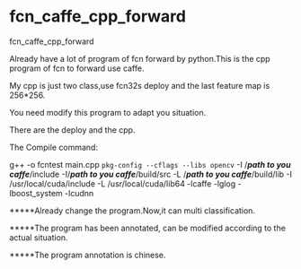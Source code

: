 # fcn_caffe_cpp_forward
fcn_caffe_cpp_forward



Already have a lot of program of fcn forward by python.This is the cpp program of fcn to forward use caffe.

My cpp is just two class,use fcn32s deploy and the last feature map is 256*256.

You need modify this program to adapt you situation.

There are the deploy and the cpp.


The Compile command:

g++ -o fcntest main.cpp `pkg-config --cflags --libs opencv`  -I /***path to you caffe***/include  -I/***path to you caffe***/build/src -L /***path to you caffe***/build/lib -I /usr/local/cuda/include  -L /usr/local/cuda/lib64 -lcaffe -lglog  -lboost_system  -lcudnn



*****Already change the program.Now,it can multi classification.

*****The program has been annotated, can be modified according to the actual situation.

*****The program annotation is chinese.

